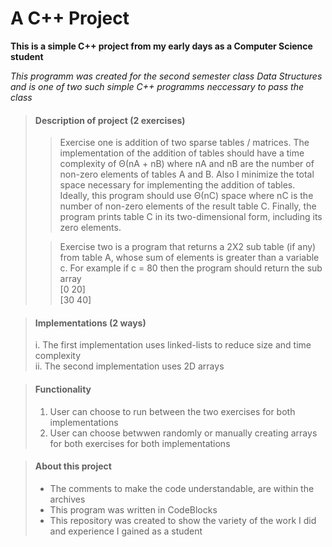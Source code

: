 # A C++ Project

**This is a simple C++ project from my early days as a Computer Science student**

_This programm was created for the second semester class Data Structures 
and is one of two such simple C++ programms neccessary to pass the class_


> #### Description of project (2 exercises)
>
>>Exercise one is addition of two sparse tables / matrices. The implementation of the addition of tables should have a time complexity 
of Θ(nA + nB) where nA and nB are the number of non-zero elements of tables A and B. Also I minimize the total space necessary for 
implementing the addition of tables. Ideally, this program should use Θ(nC) space where nC is the number of non-zero elements
of the result table C. Finally, the program prints table C in its two-dimensional form, including its zero elements.
>
>>Exercise two is a program that returns a 2X2 sub table (if any) from table A, whose sum of elements is greater than a variable c. 
For example if c = 80 then the program should return the sub array<br>
[0 20]<br>
[30 40] 
>

> #### Implementations (2 ways)
>
> i. The first implementation uses linked-lists to reduce size and time complexity<br>
> ii. The second implementation uses 2D arrays
>

> #### Functionality
>
> 1. User can choose to run between the two exercises for both implementations
> 2. User can choose betwwen randomly or manually creating arrays for both exercises for both implementations
>

> #### About this project
>
> - The comments to make the code understandable, are within the archives
> - This program was written in CodeBlocks
> - This repository was created to show the variety of the work I did and experience I gained as a student
>
